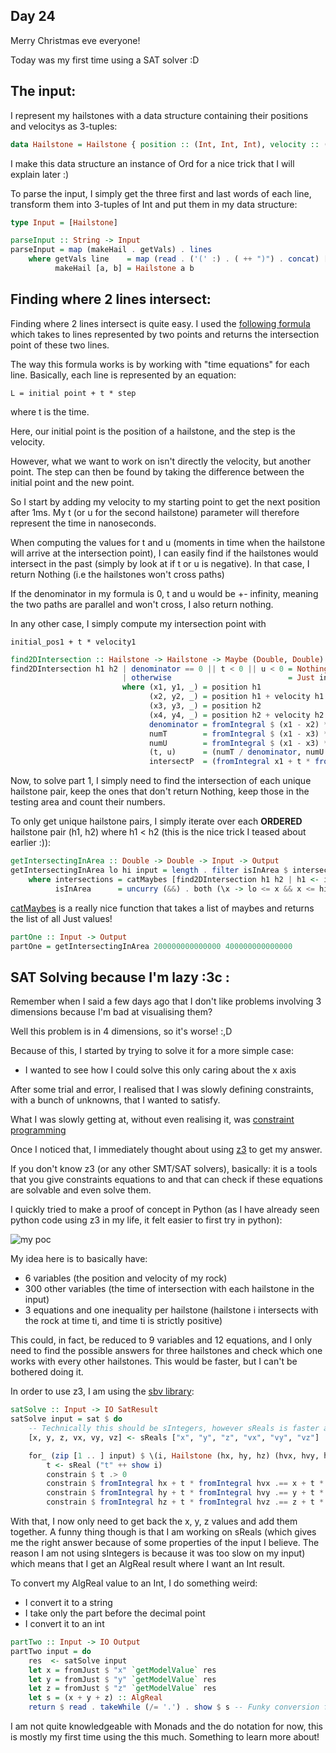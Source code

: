 ## Day 24

Merry Christmas eve everyone!

Today was my first time using a SAT solver :D

## The input:

I represent my hailstones with a data structure containing their positions and velocitys as 3-tuples:
```hs
data Hailstone = Hailstone { position :: (Int, Int, Int), velocity :: (Int, Int, Int) } deriving (Show, Eq, Ord)
```

I make this data structure an instance of Ord for a nice trick that I will explain later :)

To parse the input, I simply get the three first and last words of each line, transform them into 3-tuples of Int and put them in my data structure:
```hs
type Input = [Hailstone]

parseInput :: String -> Input
parseInput = map (makeHail . getVals) . lines
    where getVals line    = map (read . ('(' :) . ( ++ ")") . concat) [ take 3 $ words line, drop 4 $ words line]
          makeHail [a, b] = Hailstone a b
```

## Finding where 2 lines intersect:

Finding where 2 lines intersect is quite easy. I used the [following formula](https://en.wikipedia.org/wiki/Line%E2%80%93line_intersection#Given_two_points_on_each_line_segment) which takes to lines represented by two points and returns the intersection point of these two lines.

The way this formula works is by working with "time equations" for each line. Basically, each line is represented by an equation:
```
L = initial point + t * step
```
where t is the time.

Here, our initial point is the position of a hailstone, and the step is the velocity.

However, what we want to work on isn't directly the velocity, but another point. The step can then be found by taking the difference between the initial point and the new point.

So I start by adding my velocity to my starting point to get the next position after 1ms. My t (or u for the second hailstone) parameter will therefore represent the time in nanoseconds.

When computing the values for t and u (moments in time when the hailstone will arrive at the intersection point), I can easily find if the hailstones would intersect in the past (simply by look at if t or u is negative). In that case, I return Nothing (i.e the hailstones won't cross paths)

If the denominator in my formula is 0, t and u would be +- infinity, meaning the two paths are parallel and won't cross, I also return nothing.

In any other case, I simply compute my intersection point with
```
initial_pos1 + t * velocity1
```

```hs
find2DIntersection :: Hailstone -> Hailstone -> Maybe (Double, Double)
find2DIntersection h1 h2 | denominator == 0 || t < 0 || u < 0 = Nothing
                         | otherwise                          = Just intersectP
                         where (x1, y1, _) = position h1
                               (x2, y2, _) = position h1 + velocity h1
                               (x3, y3, _) = position h2
                               (x4, y4, _) = position h2 + velocity h2
                               denominator = fromIntegral $ (x1 - x2) * (y3 - y4) - (y1 - y2) * (x3 - x4)
                               numT        = fromIntegral $ (x1 - x3) * (y3 - y4) - (y1 - y3) * (x3 - x4)
                               numU        = fromIntegral $ (x1 - x3) * (y1 - y2) - (y1 - y3) * (x1 - x2)
                               (t, u)      = (numT / denominator, numU / denominator)
                               intersectP  = (fromIntegral x1 + t * fromIntegral (x2 - x1), fromIntegral y1 + t * fromIntegral (y2 - y1))
```

Now, to solve part 1, I simply need to find the intersection of each unique hailstone pair, keep the ones that don't return Nothing, keep those in the testing area and count their numbers.

To only get unique hailstone pairs, I simply iterate over each **ORDERED** hailstone pair (h1, h2) where h1 < h2 (this is the nice trick I teased about earlier :)):

```hs
getIntersectingInArea :: Double -> Double -> Input -> Output
getIntersectingInArea lo hi input = length . filter isInArea $ intersections
    where intersections = catMaybes [find2DIntersection h1 h2 | h1 <- input, h2 <- input, h1 < h2]
          isInArea      = uncurry (&&) . both (\x -> lo <= x && x <= hi)
```

[catMaybes](https://hackage.haskell.org/package/base-4.19.0.0/docs/Data-Maybe.html#v:catMaybes) is a really nice function that takes a list of maybes and returns the list of all Just values!

```hs
partOne :: Input -> Output
partOne = getIntersectingInArea 200000000000000 400000000000000
```

## SAT Solving because I'm lazy :3c :

Remember when I said a few days ago that I don't like problems involving 3 dimensions because I'm bad at visualising them?

Well this problem is in 4 dimensions, so it's worse! :,D

Because of this, I started by trying to solve it for a more simple case:
 - I wanted to see how I could solve this only caring about the x axis

After some trial and error, I realised that I was slowly defining constraints, with a bunch of unknowns, that I wanted to satisfy.

What I was slowly getting at, without even realising it, was [constraint programming](https://en.wikipedia.org/wiki/Constraint_programming)

Once I noticed that, I immediately thought about using [z3](https://en.wikipedia.org/wiki/Z3_Theorem_Prover) to get my answer.

If you don't know z3 (or any other SMT/SAT solvers), basically: it is a tools that you give constraints equations to and that can check if these equations are solvable and even solve them.

I quickly tried to make a proof of concept in Python (as I have already seen python code using z3 in my life, it felt easier to first try in python):

![my poc](https://media.discordapp.net/attachments/905061047759667221/1188438461687021598/2023-12-24-120957_613x223_scrot.png?ex=659a8691&is=65881191&hm=78293c24ca9a880f03ffb6c53046c97511d52aef88eda6a41abe2112ee979fe8&=&format=webp&quality=lossless)

My idea here is to basically have:
 - 6 variables (the position and velocity of my rock)
 - 300 other variables (the time of intersection with each hailstone in the input)
 - 3 equations and one inequality per hailstone (hailstone i intersects with the rock at time ti, and time ti is strictly positive)

This could, in fact, be reduced to 9 variables and 12 equations, and I only need to find the possible answers for three hailstones and check which one works with every other hailstones. This would be faster, but I can't be bothered doing it.

In order to use z3, I am using the [sbv library](https://hackage.haskell.org/package/sbv-10.2/docs/Data-SBV.html):

```hs
satSolve :: Input -> IO SatResult
satSolve input = sat $ do
    -- Technically this should be sIntegers, however sReals is faster and the input is specific enough to yield integers
    [x, y, z, vx, vy, vz] <- sReals ["x", "y", "z", "vx", "vy", "vz"]

    for_ (zip [1 .. ] input) $ \(i, Hailstone (hx, hy, hz) (hvx, hvy, hvz)) -> do
        t <- sReal ("t" ++ show i)
        constrain $ t .> 0
        constrain $ fromIntegral hx + t * fromIntegral hvx .== x + t * vx 
        constrain $ fromIntegral hy + t * fromIntegral hvy .== y + t * vy 
        constrain $ fromIntegral hz + t * fromIntegral hvz .== z + t * vz 
```

With that, I now only need to get back the x, y, z values and add them together. A funny thing though is that I am working on sReals (which gives me the right answer because of some properties of the input I believe. The reason I am not using sIntegers is because it was too slow on my input) which means that I get an AlgReal result where I want an Int result.

To convert my AlgReal value to an Int, I do something weird:
 - I convert it to a string
 - I take only the part before the decimal point
 - I convert it to an int

```hs
partTwo :: Input -> IO Output
partTwo input = do
    res  <- satSolve input
    let x = fromJust $ "x" `getModelValue` res
    let y = fromJust $ "y" `getModelValue` res
    let z = fromJust $ "z" `getModelValue` res
    let s = (x + y + z) :: AlgReal
    return $ read . takeWhile (/= '.') . show $ s -- Funky conversion from AlgReal to Int :)
```

I am not quite knowledgeable with Monads and the do notation for now, this is mostly my first time using the this much. Something to learn more about!

